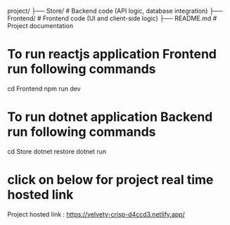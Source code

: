 project/
├── Store/      # Backend code (API logic, database integration)
├── Frontend/     # Frontend code (UI and client-side logic)
├── README.md     # Project documentation

# To run reactjs application Frontend run following commands
cd Frontend
npm run dev

# To run dotnet application Backend run following commands
cd Store
dotnet restore
dotnet run


# click on below for project real time hosted link
Project hosted link : https://velvety-crisp-d4ccd3.netlify.app/
